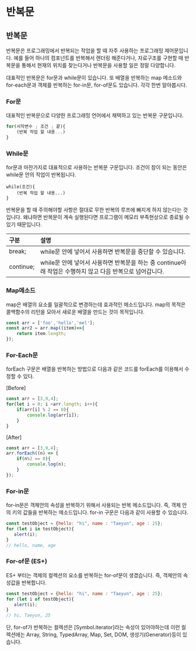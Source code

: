 # 반복문

## 반복문

 반복문은 프로그래밍에서 반복되는 작업을 할 때 자주 사용하는 프로그래밍 제어문입니다. 예를 들어 하나의 컴포넌트를 반복해서 렌더링 해준다거나, 자료구조를 구현할 때   반복문을 통해서 현재의 위치를 찾는다거나 반복문을 사용할 일은 정말 다양합니다.

 대표적인 반복문은 for문과 while문이 있습니다. 또 배열을 반복하는 map 메소드와 for-each문과 객체를 반복하는 for-in문, for-of문도 있습니다. 각각 한번 알아봅시다.

### For문

 대표적인 반복문으로 다양한 프로그래밍 언어에서 채택하고 있는 반복문 구문입니다.

```javascript
for(시작변수 ; 조건 ; 끝){
    (반복 작업 할 내용...)
}
```

### While문

 for문과 마찬가지로 대표적으로 사용하는 반복문 구문입니다. 조건이 참이 되는 동안은 while문 안의 작업이 반복됩니다.

```text
while(조건){
    (반복 작업 할 내용...)
}
```

 반복문을 할 때 주의해야할 사항은 절대로 무한 반복의  루프에 빠지게 하지 않는다는 것입니다. 왜냐하면 반복문이 계속 실행된다면 프로그램이 메모리 부족현상으로 종료될 수 있기 때문입니다.

| 구분 | 설명 |
| :--- | :--- |
| break; | while문 안에 넣어서 사용하면 반복문을 중단할 수 있습니다. |
| continue; | while문 안에 넣어서 사용하면 반복문을 하는 중 continue아래 작업은 수행하지 않고 다음 반복으로 넘어갑니다.  |

### Map메소드

  map은 배열의 요소를 일괄적으로 변경하는데 효과적인 메소드입니다. map의 목적은 콜백함수의 리턴을 모아서 새로운 배열을 만드는 것이 목적입니다.

```javascript
const arr = ['foo','hello','mel'];
const arr2 = arr.map((item)=>{
    return item.length;
});
```

### For-Each문

 forEach 구문은 배열을 반복하는 방법으로 다음과 같은 코드를 forEach를 이용해서 수정할 수 있다.

\[Before\]

```javascript
const arr = [3,9,4];
for(let i = 0; i <arr.length; i++){
    if(arr[i] % 2 == 0){
        console.log(arr[i]);
    }
}
```

\[After\]

```javascript
const arr = [3,9,4];
arr.forEach((n) => {
    if(n%2 == 0){
        console.log(n);
    }
});
```

### For-in문

 for-in문은 객체안의 속성을 반복하기 위해서 사용되는 반복 메소드입니다. 즉, 객체 안의 키의 값들을 반복하는 메소드입니다. for-in 구문은 다음과 같이 사용할 수 있습니다.

```javascript
const testObject = {hello: "hi", name : "Taeyun", age : 25};
for (let i in testObject){
   alert(i);   
}
// hello, name, age
```

### For-of문 \(ES+\)

 ES+ 부터는 객체의 컬렉션의 요소를 반복하는 for-of문이 생겼습니다. 즉, 객체안의 속성값을 반복합니다.

```javascript
const testObject = {hello: "hi", name : "Taeyun", age : 25};
for (let i of testObject){
   alert(i);   
}
// hi, Taeyun, 25
```

 단, for-of가 반복하는 컬렉션은 \[Symbol.iterator\]라는 속성이 있어야하는데 이런 컬렉션에는 Array, String, TypedArray, Map, Set, DOM, 생성기\(Generator\)등이 있습니다.

